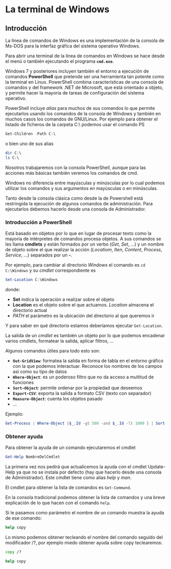 # La terminal de Windows

## Introducción
La línea de comandos de Windows es una implementación de la consola de Ms-DOS para la interfaz gráfica del sistema operativo Windows.

Para abrir una terminal de la línea de comandos en Windows se hace desde el menú o también ejecutando el programa **`cmd.exe`**.

Windows 7 y posteriores incluyen también el entorno a ejecución de comandos **PowerShell** que pretende ser una herramienta tan potente como la terminal en Linux. PowerShell combina características de una consola de comandos y del framework .NET de Microsoft, que está orientado a objeto, y permite hacer la mayoría de tareas de configuración del sistema operativo.

PowerShell incluye _alias_ para muchos de sus comandos lo que permite ejecutarlos usando los comandos de la consola de Windows y también en muchos casos los comandos de GNU/Linux. Por ejemplo para obtener el listado de ficheros de la carpeta C:\ podemos usar el comando PS
```powershell
Get-Children -Path C:\
```

o bien uno de sus alias
```powershell
dir C:\
ls C:\
```

Nosotros trabajaremos con la consola PowerShell, aunque para las acciones más básicas también veremos los comandos de cmd.

Windows no diferencia entre mayúsculas y minúsculas por lo cual podemos utilizar los comandos y sus argumentos en mayúsculas o en minúsculas.

Tanto desde la consola clásica como desde la de Powershell está restringida la ejecución de algunos comandos de administración. Para ejecutarlos debemos hacerlo desde una consola de Administrador.

### Introducción a PowerShell
Está basado en objetos por lo que en lugar de procesar texto como la mayoría de intérpretes de comandos procesa objetos. A sus comandos se les llama **cmdlets** y están formados por un verbo (_Get_, _Set_, ...) y un nombre de objeto sobre el que realizar la acción (_Locatiom_, _Iten_, _Content_, _Process_, _Service_, ...) separados por un **-**.

Por ejemplo, para cambiar al directorio _Windows_ el comando es `cd C:\Windows` y su _cmdlet_ correspondiente es 

```powershell
Set-Location C:\Windows
```

donde:
- **Set** indica la operación a realizar sobre el objeto
- **Location** es el objeto sobre el que actuamos. _Location_ almacena el directorio actual
- _PATH_ el parámetro es la ubicación del directorio al que queremos ir

Y para saber en qué directorio estamos deberíamos ejecutar `Get-Location`.

La salida de un _cmdlet_ es también un objeto por lo que podemos encadenar varios cmdlets, formatear la salida, aplicar filtros, ... 

Algunos comandos útiles para todo esto son:
- **`Out-GridView`**: formatea la salida en forma de tabla en el entorno gráfico con la que podemos interactuar. Reconoce los nombres de los campos así como su tipo de datos
- **`Where-Object`**: es un poderoso filtro que no da acceso a multitud de funciones
- **`Sort-Object`**: permite ordenar por la propiedad que deseemos
- **`Export-CSV`**: exporta la salida a formato CSV (texto con separador)
- **`Measure-Object`**: cuenta los objetos pasado
- ...

Ejemplo:
```powershell
Get-Process | Where-Object {$_.Id -gt 500 -and $_.Id -lt 1000 } | Sort-Object -Property Id | Format-Table -Property *
```

### Obtener ayuda
Para obtener la ayuda de un comando ejecutaremos el cmdlet
```powershell
Get-Help NombreDelCmdlet
```

La primera vez nos pedirá que actualicemos la ayuda con el cmdlet Update-Help ya que no se instala por defecto (hay que hacerlo desde una consola de Administrador). Este cmdlet tiene como alias _help_ y _man_.

El cmdlet para obtener la lista de comandos es `Get-Command`.

En la consola tradicional podemos obtener la lista de comandos y una breve explicación de lo que hacen con el comando `help`.

Si le pasamos como parámetro el nombre de un comando muestra la ayuda de ese comando:
```cmd
help copy
```

Lo mismo podemos obtener tecleando el nombre del comando seguido del modificador /?, por ejemplo miedo obtener ayuda sobre copy teclearemos:
```cmd
copy /?

help copy
```
